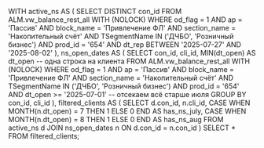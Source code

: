 WITH active_ns AS (
    SELECT DISTINCT con_id
    FROM ALM.vw_balance_rest_all WITH (NOLOCK)
    WHERE 
        od_flag = 1
        AND ap = 'Пассив'
        AND block_name = 'Привлечение ФЛ'
        AND section_name = 'Накопительный счёт'
        AND TSegmentName IN ('ДЧБО', 'Розничный бизнес')
        AND prod_id = '654'
        AND dt_rep BETWEEN '2025-07-27' AND '2025-08-02'
),
ns_open_dates AS (
    SELECT 
        con_id,
        cli_id,
        MIN(dt_open) AS dt_open -- одна строка на клиента
    FROM ALM.vw_balance_rest_all WITH (NOLOCK)
    WHERE 
        od_flag = 1
        AND ap = 'Пассив'
        AND block_name = 'Привлечение ФЛ'
        AND section_name = 'Накопительный счёт'
        AND TSegmentName IN ('ДЧБО', 'Розничный бизнес')
        AND prod_id = '654'
        AND dt_open >= '2025-07-01' -- отсекаем всё старше июля
    GROUP BY con_id, cli_id
),
filtered_clients AS (
    SELECT 
        d.con_id,
        n.cli_id,
        CASE 
            WHEN MONTH(n.dt_open) = 7 THEN 1 
            ELSE 0 
        END AS has_ns_july,
        CASE 
            WHEN MONTH(n.dt_open) = 8 THEN 1 
            ELSE 0 
        END AS has_ns_aug
    FROM active_ns d
    JOIN ns_open_dates n ON d.con_id = n.con_id
)
SELECT *
FROM filtered_clients;
